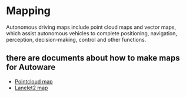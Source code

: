 # Mapping
Autonomous driving maps include point cloud maps and vector maps, which assist autonomous vehicles to complete positioning, navigation, perception, decision-making, control and other functions.
## there are documents about how to make maps for Autoware
- [Pointcloud map](./pointcloud-map.md)
- [Lanelet2 map](./lanelet2-map.md)
